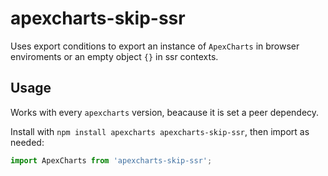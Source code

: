 # apexcharts-skip-ssr
Uses export conditions to export an instance of `ApexCharts` in browser enviroments or an empty object `{}` in ssr contexts.


## Usage
Works with every `apexcharts` version, beacause it is set a peer dependecy.

Install with `npm install apexcharts apexcharts-skip-ssr`, then import as needed:

```js
import ApexCharts from 'apexcharts-skip-ssr';
```
